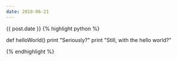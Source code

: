```yaml
---
date: 2018-06-21
---
```


{{ post.date }}
{% highlight python %}

def helloWorld()
    print "Seriously?"
    print "Still, with the hello world?"

{% endhighlight %}
